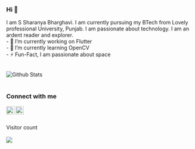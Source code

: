 ### Hi 👋
<p>
  I am S Sharanya Bharghavi. I am currently pursuing my BTech from Lovely professional University, Punjab. I am passionate about technology. I am an ardent reader and explorer.
   <br>
  - 🔭 I’m currently working on Flutter<br>
  - 🌱 I’m currently learning OpenCV<br>
  - ⚡️ Fun-Fact, I am passionate about space<br><br>
</p>
  
  ![Github Stats](https://github-readme-stats.vercel.app/api?username=ssharanyab&show_icons=true&theme=tokyonight)
  <br><br>

### Connect with me

<a href="https://twitter.com/ssharanyab">
<img align="left" alt=" | Twitter" width="22px" src="https://cdn.jsdelivr.net/npm/simple-icons@v3/icons/twitter.svg" />
</a>
<a href="https://www.linkedin.com/in/ssharanyab/">
<img align="left" alt="priyanka prasad  LinkdeIN" width="22px" src="https://cdn.jsdelivr.net/npm/simple-icons@v3/icons/linkedin.svg" />
</a>
<br><br>
<p>
   Visitor count<br>
 <br>
  <img src="https://profile-counter.glitch.me/ssharanyab/count.svg" />
</p>
